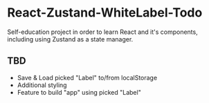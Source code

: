 # React-Zustand-WhiteLabel-Todo

Self-education project in order to learn React and it's components, including using Zustand as a state manager.

## TBD

- Save & Load picked "Label" to/from localStorage
- Additional styling
- Feature to build "app" using picked "Label"
